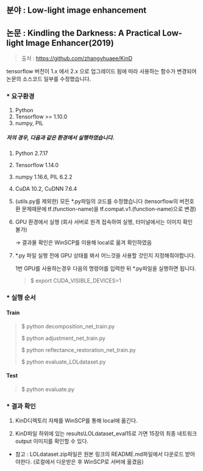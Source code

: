 ## 분야 : Low-light image enhancement 

## 논문 : Kindling the Darkness: A Practical Low-light Image Enhancer(2019)  
> 출처 : https://github.com/zhangyhuaee/KinD


tensorflow 버전이 1.x 에서 2.x 으로 업그레이드 됨에 따라 사용하는 함수가 변경되어 논문의 소스코드 일부를 수정했습니다. 



### * 요구환경 

1. Python
2. Tensorflow >= 1.10.0
3. numpy, PIL



##### 저의 경우, 다음과 같은 환경에서 실행하였습니다.

1. Python 2.7.17

2. Tensorflow 1.14.0

3. numpy 1.16.6, PIL 6.2.2

4. CuDA 10.2, CuDNN 7.6.4

5. (utils.py를 제외한) 모든 *.py파일의 코드를 수정했습니다 (tensorflow의 버전호환 문제때문에 tf.(function-name)을 tf.compat.v1.(function-name)으로 변경)

6. GPU 환경에서 실행 (회사 서버로 원격 접속하여 실행, 터미널에서는 이미지 확인 불가)

   → 결과물 확인은 WinSCP를 이용해 local로 옮겨 확인하였음

7. *.py 파일 실행 전에 GPU 상태를 봐서 어느것을 사용할 것인지 지정해줘야합니다. 

   1번 GPU를 사용하는경우 다음의 명령어를 입력한 뒤 *.py파일을 실행하면 됩니다. 

   > $ export CUDA_VISIBLE_DEVICES=1



### * 실행 순서 


#### Train

> $ python decomposition_net_train.py   
>
> $ python adjustment_net_train.py   
>
> $ python reflectance_restoration_net_train.py   
>
> $ python evaluate_LOLdataset.py 


#### Test

> $ python evaluate.py


### * 결과 확인

1. KinD디렉토리 자체를 WinSCP를 통해 local에 옮긴다. 

2. KinD파일 하위에 있는 results\LOLdataset_eval15로 가면 15장의 최종 네트워크 output 이미지를 확인할 수 있다. 

+ 참고 : LOLdataset.zip파일은 원본 링크의 README.md파일에서 다운로드 받아야한다. (로컬에서 다운받은 후 WinSCP로 서버에 옮겼음)